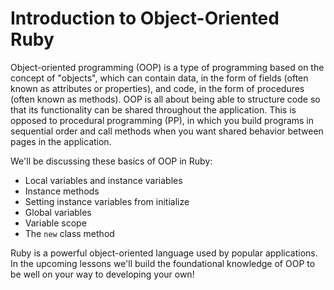 # Introduction to Object-Oriented Ruby

Object-oriented programming (OOP) is a type of programming based on the concept
of "objects", which can contain data, in the form of fields (often known as
attributes or properties), and code, in the form of procedures (often known as
methods). OOP is all about being able to structure code so that its
functionality can be shared throughout the application. This is opposed to
procedural programming (PP), in which you build programs in sequential order and
call methods when you want shared behavior between pages in the application.

We'll be discussing these basics of OOP in Ruby:

* Local variables and instance variables
* Instance methods
* Setting instance variables from initialize
* Global variables
* Variable scope
* The `new` class method

Ruby is a powerful object-oriented language used by popular applications. In the
upcoming lessons we'll build the foundational knowledge of OOP to be well on
your way to developing your own!
